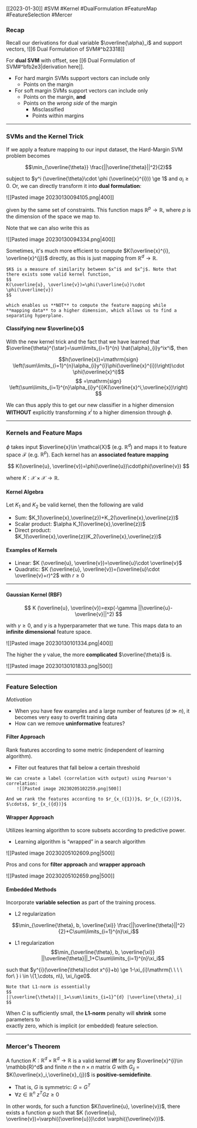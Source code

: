 [[2023-01-30]] #SVM #Kernel #DualFormulation #FeatureMap #FeatureSelection #Mercer

### Recap
Recall our derivations for dual variable $\overline{\alpha}_i$ and support vectors, ![[6 Dual Formulation of SVM#^b23318]]

For **dual SVM** with offset, see [[6 Dual Formulation of SVM#^bfb2e3|derivation here]].

- For hard margin SVMs support vectors can include only
	- Points on the margin
- For soft margin SVMs support vectors can include only
	- Points on the margin, **and**
	- Points on the *wrong side* of the margin
		- Misclassified
		- Points within margins

---

### SVMs and the Kernel Trick

If we apply a feature mapping to our input dataset, the Hard-Margin SVM problem becomes

$$\min_{\overline{\theta}} \frac{||\overline{\theta}||^2}{2}$$

subject to $y^i (\overline{\theta}\cdot \phi (\overline{x}^{i})) \ge 1$ and $\alpha_{i}\ge 0$. Or, we can directly transform it into **dual formulation**: 

![[Pasted image 20230130094105.png|400]]

given by the same set of constraints. This function maps $\mathbb{R}^{p}\to \mathbb{R}$, where $p$ is the dimension of the space we map to.

Note that we can also write this as

![[Pasted image 20230130094334.png|400]]

Sometimes, it's much more efficient to compute $K(\overline{x}^{i}, \overline{x}^{j})$ directly, as this is just mapping from $\mathbb{R}^{d} \to \mathbb{R}$.

```ad-important
$K$ is a measure of similarity between $x^i$ and $x^j$. Note that there exists some valid kernel function,
$$
K(\overline{u}, \overline{v})=\phi(\overline{u})\cdot \phi(\overline{v})
$$

which enables us **NOT** to compute the feature mapping while **mapping data** to a higher dimension, which allows us to find a separating hyperplane.
```


#### Classifying new $\overline{x}$

With the new kernel trick and the fact that we have learned that $\overline{\theta}^{\star}=\sum\limits_{i=1}^{n} \hat{\alpha}_{i}y^ix^i$, then

$$h(\overline{x})=\mathrm{sign} \left(\sum\limits_{i=1}^{n}\alpha_{i}y^{i}\phi(\overline{x}^{i})\right)\cdot \phi(\overline{x}^i)$$
$$
=\mathrm{sign} \left(\sum\limits_{i=1}^{n}\alpha_{i}y^{i}K(\overline{x}^i,\overline{x})\right)
$$

We can thus apply this to get our new classifier in a higher dimension **WITHOUT** explicitly transforming $x^i$ to a higher dimension through $\phi$.

---

### Kernels and Feature Maps
$\phi$ takes input $\overline{x}\in \mathcal{X}$ (e.g. $\mathbb{R}^d$) and maps it to feature space $\mathcal{F}$ (e.g. $\mathbb{R}^p$). Each kernel has an **associated feature mapping**

$$
K(\overline{u}, \overline{v})=\phi(\overline{u})\cdot\phi(\overline{v})
$$

where $K:\mathcal{X}\times \mathcal{X}\to\mathbb{R}$.


#### Kernel Algebra
Let $K_1$ and $K_2$ be valid kernel, then the following are valid
- Sum:  $K_1(\overline{x},\overline{z})+K_2(\overline{x},\overline{z})$ 
- Scalar product: $\alpha K_1(\overline{x},\overline{z})$ 
- Direct product: $K_1(\overline{x},\overline{z})K_2(\overline{x},\overline{z})$

#### Examples of Kernels
- Linear: $K (\overline{u}, \overline{v})=\overline{u}\cdot \overline{v}$
- Quadratic: $K (\overline{u}, \overline{v})=(\overline{u}\cdot \overline{v}+r)^2$ with $r\ge 0$

---

#### Gaussian Kernel (RBF)
$$
K (\overline{u}, \overline{v})=exp(-\gamma ||\overline{u}-\overline{v}||^2)
$$

with $\gamma\ge 0$, and $\gamma$ is a hyperparameter that we tune. This maps data to an **infinite dimensional** feature space.

![[Pasted image 20230130101334.png|400]]

The higher the $\gamma$ value, the more **complicated** $\overline{\theta}$ is.

![[Pasted image 20230130101833.png|500]]


---

### Feature Selection
*Motivation*
- When you have few examples and a large number of features ($d\gg n$), it becomes very easy to overfit training data
- How can we remove **uninformative** features?

#### Filter Approach
Rank features according to some metric (independent of learning algorithm).
- Filter out features that fall below a certain threshold

```ad-example
We can create a label (correlation with output) using Pearson's correlation:
	![[Pasted image 20230205102259.png|500]]

And we rank the features according to $r_{x_({1})}$, $r_{x_({2})}$, $\cdots$, $r_{x_({d})}$
```

#### Wrapper Approach
Utilizes learning algorithm to score subsets according to predictive power.
- Learning algorithm is “wrapped” in a search algorithm

![[Pasted image 20230205102609.png|500]]

Pros and cons for **filter approach** and **wrapper approach**

![[Pasted image 20230205102659.png|500]]

#### Embedded Methods
Incorporate **variable selection** as part of the training process.
- L2 regularization

$$\min_{\overline{\theta}, b, \overline{\xi}} \frac{||\overline{\theta}||^2}{2}+C\sum\limits_{i=1}^{n}\xi_i$$

- L1 regularization
$$\min_{\overline{\theta}, b, \overline{\xi}} ||\overline{\theta}||_1+C\sum\limits_{i=1}^{n}\xi_i$$

such that $y^{i}(\overline{\theta}\cdot x^{i}+b) \ge 1-\xi_{i}\mathrm{\ \ \ \ for\ } i \in \{1,\cdots, n\}, \xi_i\ge0$.

```ad-note
Note that L1-norm is essentially
$$
||\overline{\theta}||_1=\sum\limits_{i=1}^{d} |\overline{\theta}_i|
$$
```

When $C$ is sufficiently small, the **L1-norm** penalty will **shrink** some parameters to  
exactly zero, which is implicit (or embedded) feature selection.

---

### Mercer's Theorem
A function $K:\mathbb{R}^{d}\times \mathbb{R}^{d} \to \mathbb{R}$ is a valid kernel **iff** for any $\overline{x}^{i}\in \mathbb{R}^d$ and finite $n$ the $n \times n$ matrix $G$ with $G_{ij}$  = $K(\overline{x}_i,\overline{x}_{j})$ is **positive-semidefinite**.
- That is, $G$ is symmetric: $G=G^T$
- $\forall z \in \mathbb{R}^{n}\ z^TGz\ge0$ 

In other words, for such a function $K(\overline{u}, \overline{v})$, there exists a function $\varphi$ such that $K (\overline{u}, \overline{v})=\varphi({\overline{u}})\cdot \varphi({\overline{v}})$.

